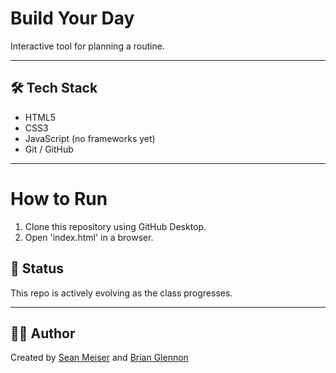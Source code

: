 # Build Your Day

Interactive tool for planning a routine.

---

## 🛠️ Tech Stack
- HTML5
- CSS3
- JavaScript (no frameworks yet)
- Git / GitHub

---

# How to Run
1. Clone this repository using GitHub Desktop.
2. Open 'index.html' in a browser.

## 🚧 Status
This repo is actively evolving as the class progresses.

---

## 🙋‍♂️ Author
Created by [Sean Meiser](https://github.com/SeanMeiser) and [Brian Glennon](https://github.com/BrianGlennon)
